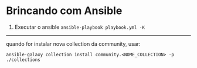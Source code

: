 
# Brincando com Ansible

1. Executar o ansible
`ansible-playbook playbook.yml -K`

---

quando for instalar nova collection da community, usar:

`ansible-galaxy collection install community.<NOME_COLLECTION> -p ./collections`

